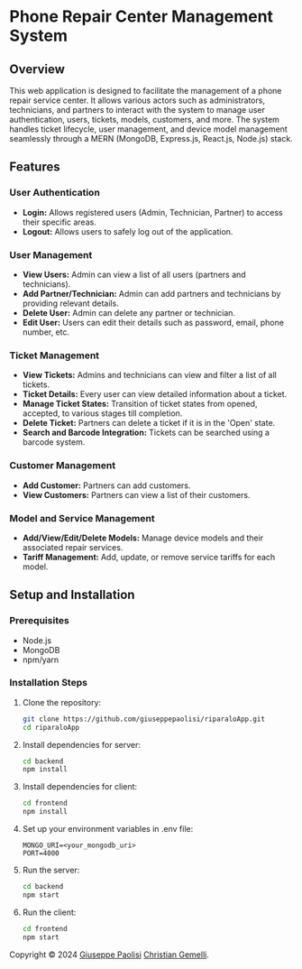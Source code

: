 # Phone Repair Center Management System

## Overview
This web application is designed to facilitate the management of a phone repair service center. It allows various actors such as administrators, technicians, and partners to interact with the system to manage user authentication, users, tickets, models, customers, and more. The system handles ticket lifecycle, user management, and device model management seamlessly through a MERN (MongoDB, Express.js, React.js, Node.js) stack.

## Features

### User Authentication
- **Login:** Allows registered users (Admin, Technician, Partner) to access their specific areas.
- **Logout:** Allows users to safely log out of the application.

### User Management
- **View Users:** Admin can view a list of all users (partners and technicians).
- **Add Partner/Technician:** Admin can add partners and technicians by providing relevant details.
- **Delete User:** Admin can delete any partner or technician.
- **Edit User:** Users can edit their details such as password, email, phone number, etc.

### Ticket Management
- **View Tickets:** Admins and technicians can view and filter a list of all tickets.
- **Ticket Details:** Every user can view detailed information about a ticket.
- **Manage Ticket States:** Transition of ticket states from opened, accepted, to various stages till completion.
- **Delete Ticket:** Partners can delete a ticket if it is in the 'Open' state.
- **Search and Barcode Integration:** Tickets can be searched using a barcode system.

### Customer Management
- **Add Customer:** Partners can add customers.
- **View Customers:** Partners can view a list of their customers.

### Model and Service Management
- **Add/View/Edit/Delete Models:** Manage device models and their associated repair services.
- **Tariff Management:** Add, update, or remove service tariffs for each model.

## Setup and Installation

### Prerequisites
- Node.js
- MongoDB
- npm/yarn

### Installation Steps
1. Clone the repository:
   ```bash
   git clone https://github.com/giuseppepaolisi/riparaloApp.git
   cd riparaloApp
2. Install dependencies for server:
    ```bash
    cd backend
    npm install
3. Install dependencies for client:
    ```bash
    cd frontend
    npm install

4. Set up your environment variables in .env file:
    ```plaintext
    MONGO_URI=<your_mongodb_uri>
    PORT=4000

5. Run the server:
    ```bash
    cd backend
    npm start

6. Run the client:

    ```bash
    cd frontend
    npm start
Copyright © 2024
[Giuseppe Paolisi](https://github.com/giuseppepaolisi)
[Christian Gemelli](https://github.com/).
